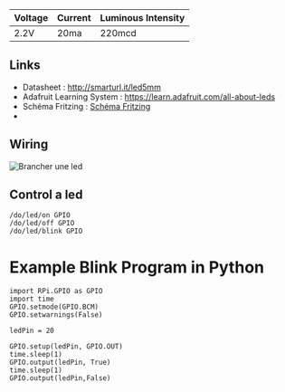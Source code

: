 Voltage | Current | Luminous Intensity
--------|---------|--------------------
2.2V    | 20ma    | 220mcd

Links
-----------
* Datasheet : http://smarturl.it/led5mm
* Adafruit Learning System : https://learn.adafruit.com/all-about-leds
* Schéma Fritzing : [Schéma Fritzing](plugins/objects/led/help/img/led.fzz)
* 

Wiring
-----------
![Brancher une led](plugins/objects/led/help/img/wiring.jpg)

Control a led
-----------
````
/do/led/on GPIO
/do/led/off GPIO
/do/led/blink GPIO
````

# Example Blink Program in Python
````
import RPi.GPIO as GPIO
import time
GPIO.setmode(GPIO.BCM)
GPIO.setwarnings(False)

ledPin = 20

GPIO.setup(ledPin, GPIO.OUT)
time.sleep(1)
GPIO.output(ledPin, True)
time.sleep(1)
GPIO.output(ledPin,False)

````